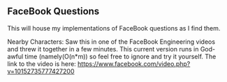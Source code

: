 FaceBook Questions
------------------

This will house my implementations of FaceBook questions as I find them.

Nearby Characters: Saw this in one of the FaceBook Engineering videos and threw it together in a few minutes. This current version runs in God-awful time (namely(O(n*m)) so feel free to ignore and try it yourself. 
The link to the video is here: https://www.facebook.com/video.php?v=10152735777427200
